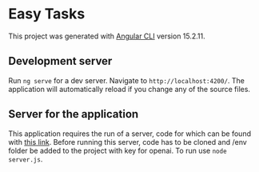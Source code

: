 # Easy Tasks

This project was generated with [Angular CLI](https://github.com/angular/angular-cli) version 15.2.11.

## Development server

Run `ng serve` for a dev server. Navigate to `http://localhost:4200/`. The application will automatically reload if you change any of the source files.

## Server for the application

This application requires the run of a server, code for which can be found with [this link](https://github.com/eu-peregudova/tc-server). Before running this server, code has to be cloned and /env folder be added to the project with key for openai. To run use `node server.js`.
